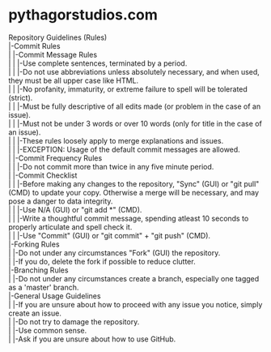 # pythagorstudios.com

Repository Guidelines (Rules)  
|-Commit Rules  
| |-Commit Message Rules  
| | |-Use complete sentences, terminated by a period.  
| | |-Do not use abbreviations unless absolutely necessary, and when used, they must be all upper case like HTML.  
| | |-No profanity, immaturity, or extreme failure to spell will be tolerated (strict).  
| | |-Must be fully descriptive of all edits made (or problem in the case of an issue).  
| | |-Must not be under 3 words or over 10 words (only for title in the case of an issue).  
| | |-These rules loosely apply to merge explanations and issues.  
| | |-EXCEPTION: Usage of the default commit messages are allowed.  
| |-Commit Frequency Rules  
| | |-Do not commit more than twice in any five minute period.  
| |-Commit Checklist  
| | |-Before making any changes to the repository, "Sync" (GUI) or "git pull" (CMD) to update your copy. Otherwise a merge will be necessary, and may pose a danger to data integrity.  
| | |-Use N/A (GUI) or "git add *" (CMD).  
| | |-Write a thoughtful commit message, spending atleast 10 seconds to properly articulate and spell check it.  
| | |-Use "Commit" (GUI) or "git commit" + "git push" (CMD).  
|-Forking Rules  
| |-Do not under any circumstances "Fork" (GUI) the repository.  
| |-If you do, delete the fork if possible to reduce clutter.  
|-Branching Rules  
| |-Do not under any circumstances create a branch, especially one tagged as a 'master' branch.  
|-General Usage Guidelines  
| |-If you are unsure about how to proceed with any issue you notice, simply create an issue.  
| |-Do not try to damage the repository.  
| |-Use common sense.  
| |-Ask if you are unsure about how to use GitHub.  
